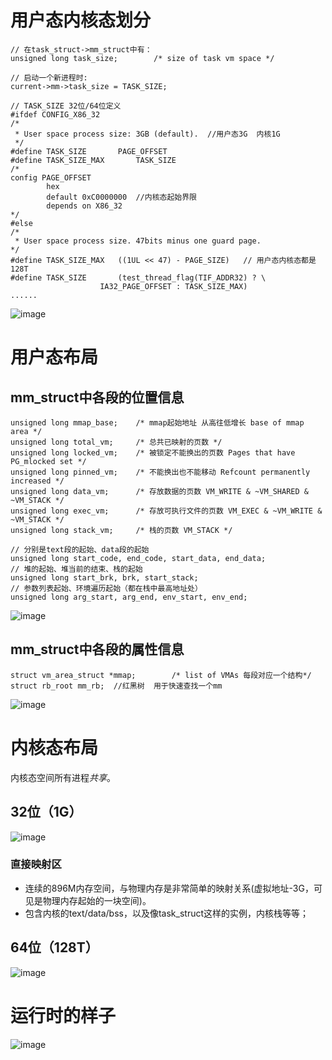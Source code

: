 # 用户态内核态划分

```
// 在task_struct->mm_struct中有：
unsigned long task_size;		/* size of task vm space */

// 启动一个新进程时:
current->mm->task_size = TASK_SIZE;

// TASK_SIZE 32位/64位定义
#ifdef CONFIG_X86_32
/*
 * User space process size: 3GB (default).  //用户态3G  内核1G
 */
#define TASK_SIZE		PAGE_OFFSET
#define TASK_SIZE_MAX		TASK_SIZE
/*
config PAGE_OFFSET
        hex
        default 0xC0000000  //内核态起始界限
        depends on X86_32
*/
#else
/*
 * User space process size. 47bits minus one guard page.
*/
#define TASK_SIZE_MAX	((1UL << 47) - PAGE_SIZE)   // 用户态内核态都是128T
#define TASK_SIZE		(test_thread_flag(TIF_ADDR32) ? \
					IA32_PAGE_OFFSET : TASK_SIZE_MAX)
......

```

![image](https://piachh.cn/show?pic=pics/mm_size.jpg)

# 用户态布局

## mm_struct中各段的位置信息

```
unsigned long mmap_base;	/* mmap起始地址 从高往低增长 base of mmap area */
unsigned long total_vm;		/* 总共已映射的页数 */
unsigned long locked_vm;	/* 被锁定不能换出的页数 Pages that have PG_mlocked set */
unsigned long pinned_vm;	/* 不能换出也不能移动 Refcount permanently increased */
unsigned long data_vm;		/* 存放数据的页数 VM_WRITE & ~VM_SHARED & ~VM_STACK */
unsigned long exec_vm;		/* 存放可执行文件的页数 VM_EXEC & ~VM_WRITE & ~VM_STACK */
unsigned long stack_vm;		/* 栈的页数 VM_STACK */

// 分别是text段的起始、data段的起始
unsigned long start_code, end_code, start_data, end_data;
// 堆的起始、堆当前的结束、栈的起始
unsigned long start_brk, brk, start_stack;
// 参数列表起始、环境遍历起始（都在栈中最高地址处）
unsigned long arg_start, arg_end, env_start, env_end;
```

![image](https://piachh.cn/show?pic=pics/mm_user.jpg)

## mm_struct中各段的属性信息

```
struct vm_area_struct *mmap;		/* list of VMAs 每段对应一个结构*/
struct rb_root mm_rb;  //红黑树  用于快速查找一个mm
```

![image](https://piachh.cn/show?pic=pics/mm_area.jpeg)

# 内核态布局

内核态空间所有进程*共享*。

## 32位（1G）

![image](https://piachh.cn/show?pic=pics/mm_kernel_32.jpg)

### 直接映射区

- 连续的896M内存空间，与物理内存是非常简单的映射关系(虚拟地址-3G，可见是物理内存起始的一块空间)。
- 包含内核的text/data/bss，以及像task_struct这样的实例，内核栈等等；

## 64位（128T）

![image](https://piachh.cn/show?pic=pics/mm_kernel_64.jpg)

# 运行时的样子

![image](https://piachh.cn/show?pic=pics/mm_run_32.jpeg)
